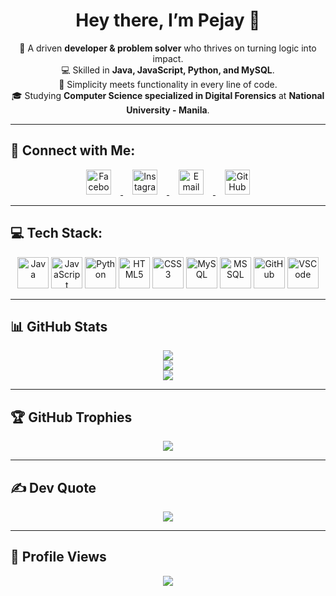 <h1 align="center">Hey there, I’m <strong>Pejay</strong> 🖤</h1>

<p align="center">
  💼 A driven <strong>developer & problem solver</strong> who thrives on turning logic into impact.  
  <br>💻 Skilled in <strong>Java, JavaScript, Python, and MySQL</strong>.  
  <br>🧠 Simplicity meets functionality in every line of code.  
  <br>🎓 Studying <strong>Computer Science specialized in Digital Forensics</strong> at <strong>National University - Manila</strong>.  
</p>

---

## 🔗 Connect with Me:

<p align="center">
  <a href="https://www.facebook.com/ferds.corbs2" target="_blank">
    <img src="https://img.icons8.com/ios-filled/50/ffffff/facebook-new.png" width="40" style="margin: 0 15px;" title="Facebook"/>
  </a>
  <a href="https://instagram.com/Feerrdii" target="_blank">
    <img src="https://img.icons8.com/ios-filled/50/ffffff/instagram-new.png" width="40" style="margin: 0 15px;" title="Instagram"/>
  </a>
  <a href="mailto:ferdinandcorbin26@gmail.com" target="_blank">
    <img src="https://img.icons8.com/ios-filled/50/ffffff/apple-mail.png" width="40" style="margin: 0 15px;" title="Email"/>
  </a>
  <a href="https://github.com/perdsssssss" target="_blank">
    <img src="https://img.icons8.com/ios-filled/50/ffffff/github.png" width="40" style="margin: 0 15px;" title="GitHub"/>
  </a>
</p>


---

## 💻 Tech Stack:
<p align="center"> 
  <img src="https://cdn.jsdelivr.net/gh/devicons/devicon/icons/java/java-original.svg" width="50px" title="Java"/>
  <img src="https://cdn.jsdelivr.net/gh/devicons/devicon/icons/javascript/javascript-original.svg" width="50px" title="JavaScript"/>
  <img src="https://cdn.jsdelivr.net/gh/devicons/devicon/icons/python/python-original.svg" width="50px" title="Python"/>
  <img src="https://cdn.jsdelivr.net/gh/devicons/devicon/icons/html5/html5-original.svg" width="50px" title="HTML5"/>
  <img src="https://cdn.jsdelivr.net/gh/devicons/devicon/icons/css3/css3-original.svg" width="50px" title="CSS3"/>
  <img src="https://cdn.jsdelivr.net/gh/devicons/devicon/icons/mysql/mysql-original.svg" width="50px" title="MySQL"/>
  <img src="https://cdn.jsdelivr.net/gh/devicons/devicon/icons/microsoftsqlserver/microsoftsqlserver-plain.svg" width="50px" title="MS SQL"/>
  <img src="https://cdn.jsdelivr.net/gh/devicons/devicon/icons/github/github-original.svg" width="50px" title="GitHub"/>
  <img src="https://cdn.jsdelivr.net/gh/devicons/devicon/icons/vscode/vscode-original.svg" width="50px" title="VSCode"/>
</p>

---

## 📊 GitHub Stats
<p align="center">
  <img src="https://github-readme-stats.vercel.app/api?username=perdsssssss&show_icons=true&bg_color=000000&title_color=ffffff&text_color=cccccc&icon_color=ffffff">
  <br>
  <img src="https://github-readme-streak-stats.herokuapp.com/?user=perdsssssss&theme=black-ice&hide_border=false&ring=ffffff&fire=ffffff&sideNums=cccccc">
  <br>
  <img src="https://github-readme-stats.vercel.app/api/top-langs/?username=perdsssssss&theme=black-ice&hide_border=false&bg_color=000000&title_color=ffffff&text_color=cccccc&layout=compact">
</p>

---

## 🏆 GitHub Trophies
<p align="center">
  <img src="https://github-profile-trophy.vercel.app/?username=perdsssssss&theme=onedark&no-frame=false&no-bg=true&margin-w=4">
</p>

---

## ✍️ Dev Quote
<p align="center">
  <img src="https://quotes-github-readme.vercel.app/api?type=horizontal&theme=dark">
</p>

---

## 👀 Profile Views
<p align="center">
  <img src="https://komarev.com/ghpvc/?username=perdsssssss&color=000000&style=flat-square&label=Profile+Views">
</p>
